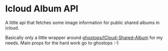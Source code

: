 # Icloud Album API

A little api that fetches some image information for public shared albums in icloud.

Basically only a little wrapper around [ghostops/ICloud-Shared-Album](https://github.com/ghostops/ICloud-Shared-Album) for my needs. Main props for the hard work go to ghostops :-)